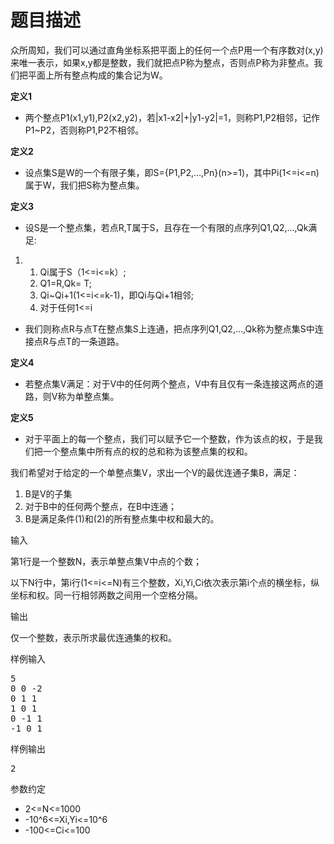 # 题目描述


<p>
	众所周知，我们可以通过直角坐标系把平面上的任何一个点P用一个有序数对(x,y)来唯一表示，如果x,y都是整数，我们就把点P称为整点，否则点P称为非整点。我们把平面上所有整点构成的集合记为W。
</p>
<p>
	<b>定义1</b>
</p>
<ul>
	<li>
		两个整点P1(x1,y1),P2(x2,y2)，若|x1-x2|+|y1-y2|=1，则称P1,P2相邻，记作P1~P2，否则称P1,P2不相邻。
	</li>
</ul>
<p>
	<b>定义2</b>
</p>
<ul>
	<li>
		设点集S是W的一个有限子集，即S={P1,P2,…,Pn}(n&gt;=1)，其中Pi(1&lt;=i&lt;=n)属于W，我们把S称为整点集。
	</li>
</ul>
<p>
	<b>定义3</b>
</p>
<ul>
	<li>
		设S是一个整点集，若点R,T属于S，且存在一个有限的点序列Q1,Q2,…,Qk满足:
	</li>
</ul>
<ol>
	<li>
		<ol>
			<li>
				Qi属于S（1&lt;=i&lt;=k）;
			</li>
			<li>
				Q1=R,Qk= T;
			</li>
			<li>
				Qi~Qi+1(1&lt;=i&lt;=k-1)，即Qi与Qi+1相邻;
			</li>
			<li>
				对于任何1&lt;=i<j<=k有qi≠qj;< li=""></j<=k有qi≠qj;<>
			</li>
		</ol>
	</li>
</ol>
<ul>
	<li>
		我们则称点R与点T在整点集S上连通，把点序列Q1,Q2,…,Qk称为整点集S中连接点R与点T的一条道路。
	</li>
</ul>
<p>
	<b>定义4</b>
</p>
<ul>
	<li>
		若整点集V满足：对于V中的任何两个整点，V中有且仅有一条连接这两点的道路，则V称为单整点集。
	</li>
</ul>
<p>
	<b>定义5</b>
</p>
<ul>
	<li>
		对于平面上的每一个整点，我们可以赋予它一个整数，作为该点的权，于是我们把一个整点集中所有点的权的总和称为该整点集的权和。
	</li>
</ul>
<p>
	我们希望对于给定的一个单整点集V，求出一个V的最优连通子集B，满足：
</p>
<ol>
	<li>
		B是V的子集
	</li>
	<li>
		对于B中的任何两个整点，在B中连通；
	</li>
	<li>
		B是满足条件(1)和(2)的所有整点集中权和最大的。
	</li>
</ol>
<p>
	输入
</p>
<p>
	第1行是一个整数N，表示单整点集V中点的个数；
</p>
<p>
	以下N行中，第i行(1&lt;=i&lt;=N)有三个整数，Xi,Yi,Ci依次表示第i个点的横坐标，纵坐标和权。同一行相邻两数之间用一个空格分隔。
</p>
<p>
	输出
</p>
<p>
	仅一个整数，表示所求最优连通集的权和。
</p>
<p>
	样例输入
</p>
<pre>5
0 0 -2
0 1 1
1 0 1
0 -1 1
-1 0 1
</pre>
<p>
	样例输出
</p>
<pre>2
</pre>
<p>
	参数约定
</p>
<ul>
	<li>
		2&lt;=N&lt;=1000
	</li>
	<li>
		-10^6&lt;=Xi,Yi&lt;=10^6
	</li>
	<li>
		-100&lt;=Ci&lt;=100
	</li>
</ul>
